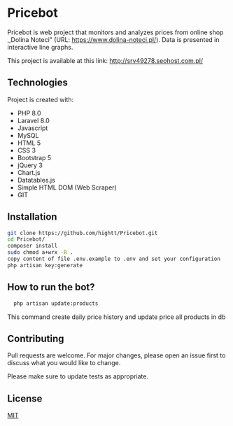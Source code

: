 # Pricebot

Pricebot is web project that monitors and analyzes prices from online shop ,,Dolina Noteci" 
(URL: https://www.dolina-noteci.pl/). Data is presented in interactive line graphs.

This project is available at this link: http://srv49278.seohost.com.pl/

## Technologies
Project is created with:
* PHP 8.0
* Laravel 8.0
* Javascript
* MySQL
* HTML 5
* CSS 3
* Bootstrap 5
* jQuery 3
* Chart.js
* Datatables.js
* Simple HTML DOM (Web Scraper)
* GIT

## Installation
```bash
git clone https://github.com/hightt/Pricebot.git
cd Pricebot/
composer install
sudo chmod a+wrx -R .
copy content of file .env.example to .env and set your configuration
php artisan key:generate
```

## How to run the bot?
```bash
  php artisan update:products
```
This command create daily price history and update price all products in db
## Contributing

Pull requests are welcome. For major changes, please open an issue first
to discuss what you would like to change.

Please make sure to update tests as appropriate.

## License

[MIT](https://choosealicense.com/licenses/mit/)